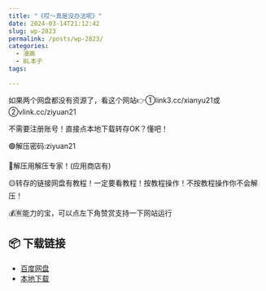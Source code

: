 ```yaml
---
title: "《哎～真是没办法呢》"
date: 2024-03-14T21:12:42
slug: wp-2823
permalink: /posts/wp-2823/
categories:
  - 漫画
  - BL本子
tags:

---
```


如果两个网盘都没有资源了，看这个网站👉①link3.cc/xianyu21或②vlink.cc/ziyuan21

不需要注册账号！直接点本地下载转存OK？懂吧！

🟢解压密码:ziyuan21

🔵解压用解压专家！(应用商店有)

🟡转存的链接网盘有教程！一定要看教程！按教程操作！不按教程操作你不会解压！

💰🈶能力的宝，可以点左下角赞赏支持一下网站运行

## 📦 下载链接
- [百度网盘](https://blziyuan21.com/pay-download/2823?key=a4c0730f64&down_id=0)
- [本地下载](https://blziyuan21.com/pay-download/2823?key=a4c0730f64&down_id=1)

